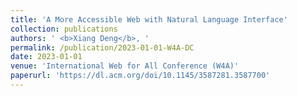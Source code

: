 ```yaml
---
title: 'A More Accessible Web with Natural Language Interface'
collection: publications
authors: ' <b>Xiang Deng</b>, '
permalink: /publication/2023-01-01-W4A-DC
date: 2023-01-01
venue: 'International Web for All Conference (W4A)'
paperurl: 'https://dl.acm.org/doi/10.1145/3587281.3587700'
---
```

